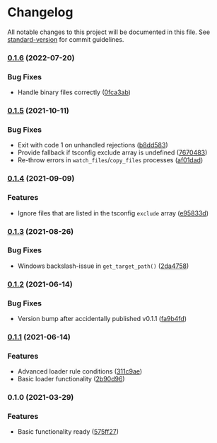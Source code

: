 # Changelog

All notable changes to this project will be documented in this file. See [standard-version](https://github.com/conventional-changelog/standard-version) for commit guidelines.

### [0.1.6](https://github.com/body-builder/typescript-cp/compare/v0.1.5...v0.1.6) (2022-07-20)


### Bug Fixes

* Handle binary files correctly ([0fca3ab](https://github.com/body-builder/typescript-cp/commit/0fca3ab1071ec1c46bcd77e5fe4b6a79a6687417))

### [0.1.5](https://github.com/body-builder/typescript-cp/compare/v0.1.4...v0.1.5) (2021-10-11)


### Bug Fixes

* Exit with code 1 on unhandled rejections ([b8dd583](https://github.com/body-builder/typescript-cp/commit/b8dd5830d4166bba602608f9693c92d0ee43ea25))
* Provide fallback if tsconfig exclude array is undefined ([7670483](https://github.com/body-builder/typescript-cp/commit/76704836e0c9603fbb88e24c09429e4d2d31df8b))
* Re-throw errors in `watch_files`/`copy_files` processes ([af01dad](https://github.com/body-builder/typescript-cp/commit/af01dada54f5814702eba0272a61b9a77644c163))

### [0.1.4](https://github.com/body-builder/typescript-cp/compare/v0.1.3...v0.1.4) (2021-09-09)


### Features

* Ignore files that are listed in the tsconfig `exclude` array ([e95833d](https://github.com/body-builder/typescript-cp/commit/e95833d52b94738c04c201c9aa1a8849c98cd5c7))

### [0.1.3](https://github.com/body-builder/typescript-cp/compare/v0.1.2...v0.1.3) (2021-08-26)


### Bug Fixes

* Windows backslash-issue in `get_target_path()` ([2da4758](https://github.com/body-builder/typescript-cp/commit/2da4758b1cf81282fdeb2389521982e12b9f77f1))

### [0.1.2](https://github.com/body-builder/typescript-cp/compare/v0.1.1...v0.1.2) (2021-06-14)


### Bug Fixes

* Version bump after accidentally published v0.1.1 ([fa9b4fd](https://github.com/body-builder/typescript-cp/commit/fa9b4fdc4860ebc4c9f311272487be7311249e0f))

### [0.1.1](https://github.com/body-builder/typescript-cp/compare/v0.1.0...v0.1.1) (2021-06-14)


### Features

* Advanced loader rule conditions ([311c9ae](https://github.com/body-builder/typescript-cp/commit/311c9ae761288ee12706b11978e584cc4960c23c))
* Basic loader functionality ([2b90d96](https://github.com/body-builder/typescript-cp/commit/2b90d964a29c1282dd2f333bbbda89975bbe06f2))

### 0.1.0 (2021-03-29)


### Features

* Basic functionality ready ([575ff27](https://github.com/body-builder/typescript-cp/commit/575ff27538e8f0907257ab2d6fab7ba34d1d643e))
